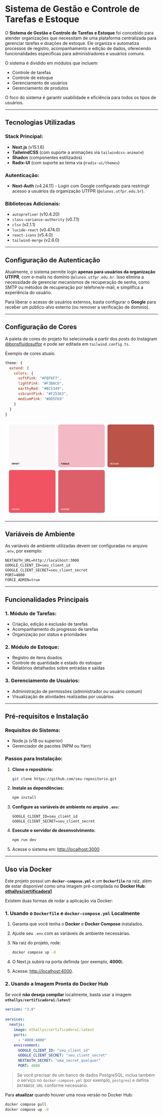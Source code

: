 # Sistema de Gestão e Controle de Tarefas e Estoque

O **Sistema de Gestão e Controle de Tarefas e Estoque** foi concebido para atender organizações que necessitam de uma plataforma centralizada para gerenciar tarefas e doações de estoque. Ele organiza e automatiza processos de registro, acompanhamento e edição de dados, oferecendo funcionalidades específicas para administradores e usuários comuns.

O sistema é dividido em módulos que incluem:

- Controle de tarefas
- Controle de estoque
- Gerenciamento de usuários
- Gerenciamento de produtos

O foco do sistema é garantir usabilidade e eficiência para todos os tipos de usuários.

---

## Tecnologias Utilizadas

### **Stack Principal:**

- **Next.js** (v15.1.6)
- **TailwindCSS** (com suporte a animações via `tailwindcss-animate`)
- **Shadcn** (componentes estilizados)
- **Radix-UI** (com suporte ao tema via `@radix-ui/themes`)

### **Autenticação:**

- **Next-Auth** (v4.24.11) - Login com Google configurado para restringir acesso a usuários da organização UTFPR (`@alunos.utfpr.edu.br`).

### **Bibliotecas Adicionais:**

- `autoprefixer` (v10.4.20)
- `class-variance-authority` (v0.7.1)
- `clsx` (v2.1.1)
- `lucide-react` (v0.474.0)
- `react-icons` (v5.4.0)
- `tailwind-merge` (v2.6.0)

---

## Configuração de Autenticação

Atualmente, o sistema permite login **apenas para usuários da organização UTFPR**, com e-mails no domínio `@alunos.utfpr.edu.br`. Isso elimina a necessidade de gerenciar mecanismos de recuperação de senha, como SMTP ou métodos de recuperação por telefone/e-mail, e simplifica a experiência do usuário.

Para liberar o acesso de usuários externos, basta configurar o **Google** para receber um público-alvo externo (ou remover a verificação de domínio).

---

## Configuração de Cores

A paleta de cores do projeto foi selecionada a partir dos posts do Instagram [@bonsfluidosutfpr](https://www.instagram.com/bonsfluidosutfpr/) e pode ser editada em `tailwind.config.ts`.

Exemplo de cores atuais:

```javascript
theme: {
  extend: {
    colors: {
      softPink: "#FBF6F7",
      lightPink: "#F3BAC6",
      earthyRed: "#BC5349",
      vibrantPink: "#F25363",
      mediumPink: "#DD5F69"
    }
  }
}
```

![Paleta de Cores](./public/colors.jpg)

---

## Variáveis de Ambiente

As variáveis de ambiente utilizadas devem ser configuradas no arquivo `.env`, por exemplo:

```env
NEXTAUTH_URL=http://localhost:3000
GOOGLE_CLIENT_ID=seu_client_id
GOOGLE_CLIENT_SECRET=seu_client_secret
PORT=4000
FORCE_ADMIN=true
```

---

## Funcionalidades Principais

### **1. Módulo de Tarefas:**

- Criação, edição e exclusão de tarefas
- Acompanhamento do progresso de tarefas
- Organização por status e prioridades

### **2. Módulo de Estoque:**

- Registro de itens doados
- Controle de quantidade e estado do estoque
- Relatórios detalhados sobre entradas e saídas

### **3. Gerenciamento de Usuários:**

- Administração de permissões (administrador ou usuário comum)
- Visualização de atividades realizadas por usuários

---

## Pré-requisitos e Instalação

### **Requisitos do Sistema:**

- Node.js (v18 ou superior)
- Gerenciador de pacotes (NPM ou Yarn)

### **Passos para Instalação:**

1. **Clone o repositório:**

   ```bash
   git clone https://github.com/seu-repositorio.git
   ```

2. **Instale as dependências:**

   ```bash
   npm install
   ```

3. **Configure as variáveis de ambiente no arquivo `.env`:**

   ```env
   GOOGLE_CLIENT_ID=seu_client_id
   GOOGLE_CLIENT_SECRET=seu_client_secret
   ```

4. **Execute o servidor de desenvolvimento:**

   ```bash
   npm run dev
   ```

5. Acesse o sistema em: [http://localhost:3000](http://localhost:3000)

---

## Uso via Docker

Este projeto possui um **`docker-compose.yml`** e um **`Dockerfile`** na raiz, além de estar disponível como uma imagem pré-compilada no **Docker Hub**:
[**othallys/certificadora1**](https://hub.docker.com/r/othallys/certificadora1)

Existem duas formas de rodar a aplicação via Docker:

### **1. Usando o `Dockerfile` e `docker-compose.yml` Localmente**

1. Garanta que você tenha o **Docker** e **Docker Compose** instalados.
2. Ajuste seu `.env` com as variáveis de ambiente necessárias.
3. Na raiz do projeto, rode:

   ```bash
   docker compose up -d
   ```

4. O Next.js subirá na porta definida (por exemplo, **4000**).
5. Acesse: [http://localhost:4000](http://localhost:4000).

### **2. Usando a Imagem Pronta do Docker Hub**

Se você **não deseja compilar** localmente, basta usar a imagem **`othallys/certificadora1:latest`**:

```yaml
version: "3.8"

services:
  nextjs:
    image: othallys/certificadora1:latest
    ports:
      - "4000:4000"
    environment:
      GOOGLE_CLIENT_ID: "seu_client_id"
      GOOGLE_CLIENT_SECRET: "seu_client_secret"
      NEXTAUTH_SECRET: "uma_secret_qualquer"
      PORT: 4000
```

> Se você precisar de um banco de dados PostgreSQL, inclua também o serviço no `docker-compose.yml` (por exemplo, `postgres`) e defina `DATABASE_URL` conforme necessário.

Para **atualizar** quando houver uma nova versão no Docker Hub:

```bash
docker compose pull
docker compose up -d
```
